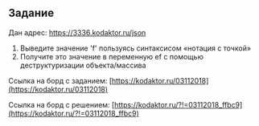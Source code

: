 ## Задание

Дан адрес: https://3336.kodaktor.ru/json

  1. Выведите значение 'f' пользуясь синтаксисом «нотация с точкой»
  2. Получите это значение в переменную ef с помощью деструктуризации объекта/массива

Ссылка на борд с заданием: [https://kodaktor.ru/03112018](https://kodaktor.ru/03112018)

Ссылка на борд с решением: [https://kodaktor.ru/?!=03112018_ffbc9](https://kodaktor.ru/?!=03112018_ffbc9)
